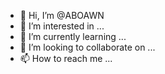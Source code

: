 - 👋 Hi, I’m @ABOAWN
- 👀 I’m interested in ...
- 🌱 I’m currently learning ...
- 💞️ I’m looking to collaborate on ...
- 📫 How to reach me ...

<!---
ABOAWN/ABOAWN is a ✨ special ✨ repository because its `README.md` (this file) appears on your GitHub profile.
You can click the Preview link to take a look at your changes.
--->
